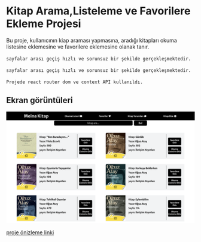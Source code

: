 # Kitap Arama,Listeleme ve Favorilere Ekleme Projesi

Bu proje, kullanıcının kiap araması yapmasına, aradığı kitapları okuma listesine eklemesine ve favorilere eklemesine olanak tanır.


`sayfalar arası geçiş hızlı ve sorunsuz bir şekilde gerçekleşmektedir.`


`sayfalar arası geçiş hızlı ve sorunsuz bir şekilde gerçekleşmektedir.` <br/>

`Projede react router dom ve context API kullanıldı.`


## Ekran görüntüleri

![Film proje resim](src/img/kitap.png)

[proje önizleme linki](https://meinakitap.netlify.app/kitap-ekle)



